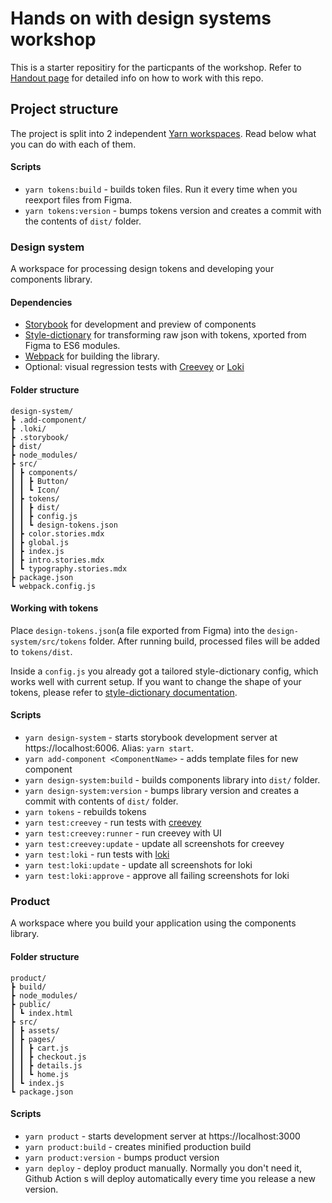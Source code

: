 # Hands on with design systems workshop

This is a starter repositiry for the particpants of the workshop. Refer to [Handout page](https://hands-on-workshop.varya.me/handout/) for detailed info on how to work with this repo.

## Project structure

The project is split into 2 independent [Yarn workspaces](https://classic.yarnpkg.com/en/docs/workspaces/). Read below what you can do with each of them.


#### Scripts

- `yarn tokens:build` - builds token files. Run it every time when you reexport files from Figma.
- `yarn tokens:version` - bumps tokens version and creates a commit with the contents of `dist/` folder.

### Design system

A workspace for processing design tokens and developing your components library. 

#### Dependencies
- [Storybook](https://storybook.js.org) for development and preview of components
- [Style-dictionary](https://github.com/amzn/style-dictionary) for transforming raw json with tokens, xported from Figma to ES6 modules.
- [Webpack](https://webpack.js.org/) for building the library.
- Optional: visual regression tests with [Creevey](https://github.com/wKich/creevey) or [Loki](http://loki.js.org/)
#### Folder structure

```
design-system/
┣ .add-component/
┣ .loki/
┣ .storybook/
┣ dist/
┣ node_modules/
┣ src/
┃ ┣ components/
┃ ┃ ┣ Button/
┃ ┃ ┗ Icon/
┃ ┣ tokens/
┃ ┃ ┣ dist/
┃ ┃ ┣ config.js
┃ ┃ ┗ design-tokens.json
┃ ┣ color.stories.mdx
┃ ┣ global.js
┃ ┣ index.js
┃ ┣ intro.stories.mdx
┃ ┗ typography.stories.mdx
┣ package.json
┗ webpack.config.js
```

#### Working with tokens

Place `design-tokens.json`(a file exported from Figma) into the `design-system/src/tokens` folder. After running build, processed files will be added to `tokens/dist`.

Inside a `config.js` you already got a tailored style-dictionary config, which works well with current setup. If you want to change the shape of your tokens, please refer to [style-dictionary documentation](https://amzn.github.io/style-dictionary/#/README).

#### Scripts

- `yarn design-system` - starts storybook development server at https://localhost:6006. Alias: `yarn start`.
- `yarn add-component <ComponentName>` - adds template files for new component
- `yarn design-system:build` - builds components library into `dist/` folder.
- `yarn design-system:version` - bumps library version and creates a commit with contents of `dist/` folder.
- `yarn tokens` - rebuilds tokens
- `yarn test:creevey` - run tests with [creevey](https://github.com/wKich/creevey)
- `yarn test:creevey:runner` - run creevey with UI
- `yarn test:creevey:update` - update all screenshots for creevey
- `yarn test:loki` - run tests with [loki](https://loki.js.org/)
- `yarn test:loki:update` - update all screenshots for loki
- `yarn test:loki:approve` - approve all failing screenshots for loki


### Product

A workspace where you build your application using the components library.

#### Folder structure

```
product/
┣ build/
┣ node_modules/
┣ public/
┃ ┗ index.html
┣ src/
┃ ┣ assets/
┃ ┣ pages/
┃ ┃ ┣ cart.js
┃ ┃ ┣ checkout.js
┃ ┃ ┣ details.js
┃ ┃ ┗ home.js
┃ ┗ index.js
┗ package.json
```

#### Scripts

- `yarn product` - starts development server at https://localhost:3000
- `yarn product:build` - creates minified production build
- `yarn product:version` - bumps product version
- `yarn deploy` - deploy product manually. Normally you don't need it, Github Action s will deploy automatically every time you release a new version.